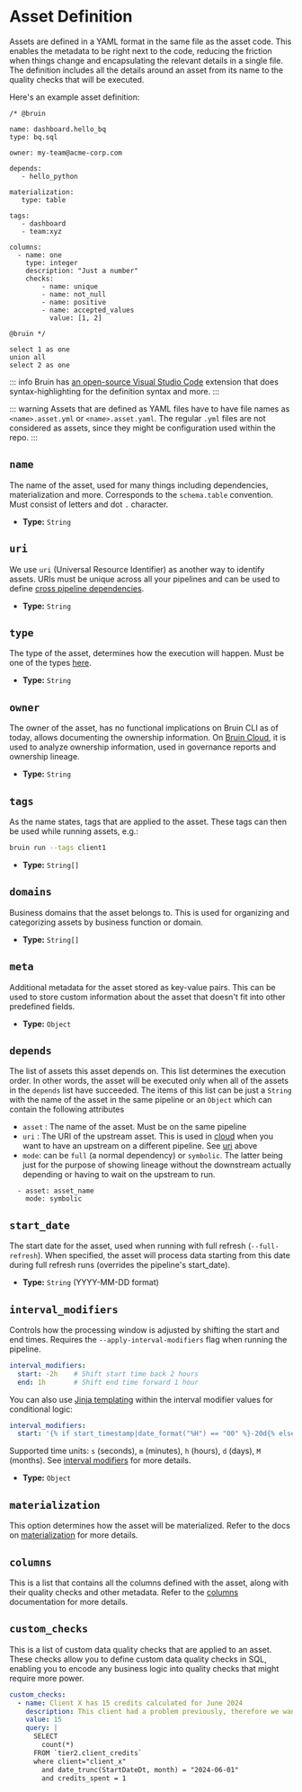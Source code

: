 # Asset Definition
Assets are defined in a YAML format in the same file as the asset code. 
This enables the metadata to be right next to the code, reducing the friction when things change and encapsulating the relevant details in a single file. 
The definition includes all the details around an asset from its name to the quality checks that will be executed.

Here's an example asset definition:
```bruin-sql
/* @bruin

name: dashboard.hello_bq
type: bq.sql

owner: my-team@acme-corp.com

depends:
   - hello_python

materialization:
   type: table

tags:
   - dashboard
   - team:xyz
   
columns:
  - name: one
    type: integer
    description: "Just a number"
    checks:
        - name: unique
        - name: not_null
        - name: positive
        - name: accepted_values
          value: [1, 2]

@bruin */

select 1 as one
union all
select 2 as one
```

::: info
Bruin has [an open-source Visual Studio Code](https://marketplace.visualstudio.com/items?itemName=bruin.bruin) extension that does syntax-highlighting for the definition syntax and more.
:::

::: warning
Assets that are defined as YAML files have to have file names as `<name>.asset.yml` or `<name>.asset.yaml`. The regular `.yml` files are not considered as assets, since they might be configuration used within the repo.
:::

## `name`
The name of the asset, used for many things including dependencies, materialization and more. Corresponds to the `schema.table` convention.
Must consist of letters and dot `.` character.
- **Type:** `String`

## `uri`
We use `uri` (Universal Resource Identifier) as another way to identify assets. URIs must be unique across all your pipelines and can be used to define [cross pipeline dependencies](../cloud/cross-pipeline).
- **Type:** `String`

## `type`
The type of the asset, determines how the execution will happen. Must be one of the types [here](https://github.com/bruin-data/bruin/blob/main/pkg/pipeline/pipeline.go#L33).
- **Type:** `String` 

## `owner`
The owner of the asset, has no functional implications on Bruin CLI as of today, allows documenting the ownership information. On [Bruin Cloud](https://getbruin.com), it is used to analyze ownership information, used in governance reports and ownership lineage.  
- **Type:** `String` 

## `tags`
As the name states, tags that are applied to the asset. These tags can then be used while running assets, e.g.:
```bash
bruin run --tags client1
```
- **Type:** `String[]` 

## `domains`
Business domains that the asset belongs to. This is used for organizing and categorizing assets by business function or domain.
- **Type:** `String[]` 

## `meta`
Additional metadata for the asset stored as key-value pairs. This can be used to store custom information about the asset that doesn't fit into other predefined fields.
- **Type:** `Object`

## `depends`
The list of assets this asset depends on. This list determines the execution order.
In other words, the asset will be executed only when all of the assets in the `depends` list have succeeded.
The items of this list can be just a `String` with the name of the asset in the same pipeline or an `Object` which can contain the following attributes
  * `asset` : The name of the asset. Must be on the same pipeline
  * `uri` : The URI of the upstream asset. This is used in [cloud](../cloud/overview.md) when you want to have an upstream on a different pipeline. See [uri](#uri) above
  * `mode`: can be `full` (a normal dependency) or `symbolic`. The latter being just for the purpose of showing lineage without the downstream actually depending or having to wait on the upstream to run.


```
  - asset: asset_name
    mode: symbolic
```


## `start_date`
The start date for the asset, used when running with full refresh (`--full-refresh`). When specified, the asset will process data starting from this date during full refresh runs (overrides the pipeline's start_date).
- **Type:** `String` (YYYY-MM-DD format)

## `interval_modifiers`
Controls how the processing window is adjusted by shifting the start and end times. Requires the `--apply-interval-modifiers` flag when running the pipeline.

```yaml
interval_modifiers:
  start: -2h    # Shift start time back 2 hours
  end: 1h       # Shift end time forward 1 hour
```

You can also use [Jinja templating](./templating/templating.md) within the interval modifier values for conditional logic:

```yaml
interval_modifiers:
  start: '{% if start_timestamp|date_format("%H") == "00" %}-20d{% else %}0{% endif %}'
```

Supported time units: `s` (seconds), `m` (minutes), `h` (hours), `d` (days), `M` (months).
See [interval modifiers](./interval-modifiers) for more details.
- **Type:** `Object`

## `materialization`
This option determines how the asset will be materialized. Refer to the docs on [materialization](./materialization) for more details.

## `columns`

This is a list that contains all the columns defined with the asset, along with their quality checks and other metadata. Refer to the [columns](./columns.md) documentation for more details.

## `custom_checks`
This is a list of custom data quality checks that are applied to an asset. These checks allow you to define custom data quality checks in SQL, enabling you to encode any business logic into quality checks that might require more power.

```yaml
custom_checks:
  - name: Client X has 15 credits calculated for June 2024
    description: This client had a problem previously, therefore we want to ensure the numbers make sense, see the ticket ACME-1234 for more details. 
    value: 15
    query: |
      SELECT
        count(*)
      FROM `tier2.client_credits`
      where client="client_x" 
        and date_trunc(StartDateDt, month) = "2024-06-01"
        and credits_spent = 1
```